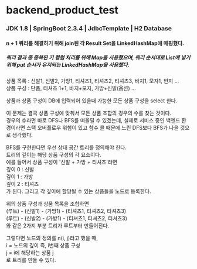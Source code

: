 # backend_product_test  
### JDK 1.8 | SpringBoot 2.3.4 | JdbcTemplate | H2 Database  
#### n + 1 쿼리를 해결하기 위해 join된 각 Result Set을 LinkedHashMap에 매핑했다.  
##### 쿼리 결과 중 중복된 키 컬럼 처리를 위해 Map을 사용했으며, 쿼리 순서대로 List에 넣기 위해 put 순서가 유지되는 LinkedHashMap을 사용했다.  
상품 목록 : 신발1, 신발2, 가방1, 티셔츠1, 티셔츠2, 티셔츠3, 바지1, 모자1, 반지 ...  
상품 구성 : 단품, 티셔츠 1+1, 바지+모자, 가방+신발(옵션) ...  
  
상품과 상품 구성이 DB에 입력되어 있을때 가능한 모든 상품 구성을 select 한다.  
  
이 문제는 결국 상품 구성에 맞춰서 모든 상품 조합의 경우의 수를 찾는 것이다.  
경우의 수라면 바로 DFS나 BFS를 떠올릴 수 있겠는데, 실제로 서비스 중인 백엔드 환경이라면 스택 오버플로우 위험이 있고 함수 콜 때문에 느린 DFS보다 BFS가 나을 것으로 생각했다.  
  
BFS를 구현한다면 우선 상태 공간 트리를 정의해야 한다.  
트리의 깊이는 해당 상품 구성의 각 요소이다.  
예를 들어서 상품 구성이 '신발 + 가방 + 티셔츠'라면  
깊이 0 : 신발  
깊이 1 : 가방  
깊이 2 : 티셔츠  
가 된다.
그리고 각 깊이에 할당될 수 있는 상품들을 노드로 등록한다.  
  
위의 상품 구성과 상품 목록을 조합하면  
(루트) - (신발1) - (가방1) - (티셔츠1, 티셔츠2, 티셔츠3)  
(루트) - (신발2) - (가방1) - (티셔츠1, 티셔츠2, 티셔츠3)  
와 같은 2가지 부분 트리가 루트부터 만들어진다.  
  
그렇다면 노드의 정의를 n(i, j)라고 했을 때,  
i = 노드의 깊이 즉, i번째 상품 구성  
j = i에 해당하는 상품 j  
로 트리를 만들 수 있다.
